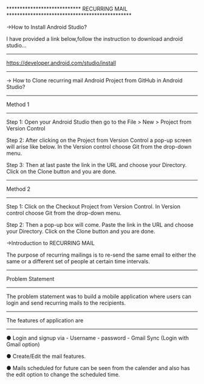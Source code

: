 ****************************  RECURRING MAIL  ***********************************************

 ->How to Install Android Studio?

I have provided a link below,follow the instruction to download android studio...

********************************************
https://developer.android.com/studio/install
********************************************

-> How to Clone recurring mail Android Project from GitHub in Android Studio?

*******************************************
Method 1
*******************************************
Step 1: Open your Android Studio then go to the File > New > Project from Version Control

Step 2: After clicking on the Project from Version Control a pop-up screen will arise like below. In the Version control choose Git from the drop-down menu. 

Step 3: Then at last paste the link in the URL and choose your Directory. Click on the Clone button and you are done.

******************************************
Method 2
******************************************
Step 1: Click on the Checkout Project from Version Control. In Version control choose Git from the drop-down menu.

Step 2: Then a pop-up box will come. Paste the link in the URL and choose your Directory. Click on the Clone button and you are done.

->Introduction to RECURRING MAIL

The purpose of recurring mailings is to re-send the same email to either the same or a different set of people at certain time intervals. 

*****************************************
Problem Statement
*****************************************
The problem statement was to build a mobile application where users can login and send recurring mails to the
recipients. 

****************************************
The features of application are
****************************************

 ● Login and signup via
     - Username - password
     - Gmail Sync (Login with Gmail option)
 
 ● Create/Edit the mail features.
 
 ● Mails scheduled for future can be seen from the calender and also has the edit option to change the scheduled time.
 
 
 
 

  
 

